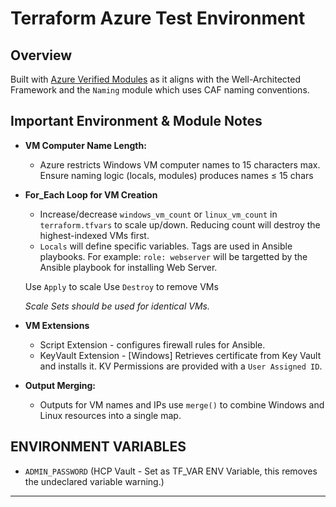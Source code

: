 # Terraform Azure Test Environment

## Overview
Built with [Azure Verified Modules](https://registry.terraform.io/namespaces/Azure) as it aligns with the Well-Architected Framework and the `Naming` module which uses CAF naming conventions.

## Important Environment & Module Notes
- **VM Computer Name Length:**
  - Azure restricts Windows VM computer names to 15 characters max. Ensure naming logic (locals, modules) produces names ≤ 15 chars

- **For_Each Loop for VM Creation**
  - Increase/decrease `windows_vm_count` or `linux_vm_count` in `terraform.tfvars` to scale up/down. Reducing count will destroy the highest-indexed VMs first.
  - `Locals` will define specific variables. Tags are used in Ansible playbooks. 
  For example: `role: webserver` will be targetted by the Ansible playbook for installing Web Server.

  Use `Apply` to scale
  Use `Destroy` to remove VMs

  *Scale Sets should be used for identical VMs.*

- **VM Extensions**
  - Script Extension - configures firewall rules for Ansible.
  - KeyVault Extension - [Windows] Retrieves certificate from Key Vault and installs it.
    KV Permissions are provided with a `User Assigned ID`.

- **Output Merging:**
  - Outputs for VM names and IPs use `merge()` to combine Windows and Linux resources into a single map.

## ENVIRONMENT VARIABLES
- `ADMIN_PASSWORD` (HCP Vault - Set as TF_VAR ENV Variable, this removes the undeclared variable warning.)

---